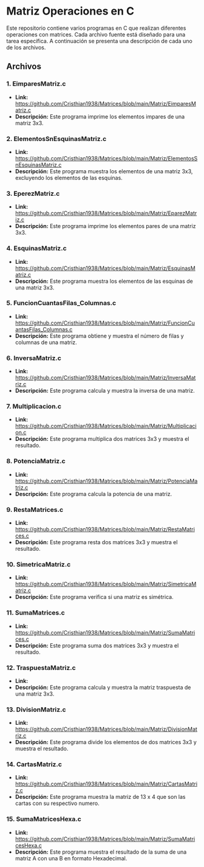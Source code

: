 # Matriz Operaciones en C

Este repositorio contiene varios programas en C que realizan diferentes operaciones con matrices. Cada archivo fuente está diseñado para una tarea específica. A continuación se presenta una descripción de cada uno de los archivos.

## Archivos

### 1. EimparesMatriz.c
- **Link:** https://github.com/Cristhian1938/Matrices/blob/main/Matriz/EimparesMatriz.c
- **Descripción:** Este programa imprime los elementos impares de una matriz 3x3.

### 2. ElementosSnEsquinasMatriz.c
- **Link:** https://github.com/Cristhian1938/Matrices/blob/main/Matriz/ElementosSnEsquinasMatriz.c
- **Descripción:** Este programa muestra los elementos de una matriz 3x3, excluyendo los elementos de las esquinas.

### 3. EperezMatriz.c
- **Link:** https://github.com/Cristhian1938/Matrices/blob/main/Matriz/EparezMatriz.c
- **Descripción:** Este programa imprime los elementos pares de una matriz 3x3.

### 4. EsquinasMatriz.c
- **Link:** https://github.com/Cristhian1938/Matrices/blob/main/Matriz/EsquinasMatriz.c
- **Descripción:** Este programa muestra los elementos de las esquinas de una matriz 3x3.

### 5. FuncionCuantasFilas_Columnas.c
- **Link:** https://github.com/Cristhian1938/Matrices/blob/main/Matriz/FuncionCuantasFilas_Columnas.c
- **Descripción:** Este programa obtiene y muestra el número de filas y columnas de una matriz.

### 6. InversaMatriz.c
- **Link:** https://github.com/Cristhian1938/Matrices/blob/main/Matriz/InversaMatriz.c
- **Descripción:** Este programa calcula y muestra la inversa de una matriz.

### 7. Multiplicacion.c
- **Link:** https://github.com/Cristhian1938/Matrices/blob/main/Matriz/Multiplicacion.c
- **Descripción:** Este programa multiplica dos matrices 3x3 y muestra el resultado.

### 8. PotenciaMatriz.c
- **Link:** https://github.com/Cristhian1938/Matrices/blob/main/Matriz/PotenciaMatriz.c
- **Descripción:** Este programa calcula la potencia de una matriz.

### 9. RestaMatrices.c
- **Link:** https://github.com/Cristhian1938/Matrices/blob/main/Matriz/RestaMatrices.c
- **Descripción:** Este programa resta dos matrices 3x3 y muestra el resultado.

### 10. SimetricaMatriz.c
- **Link:** https://github.com/Cristhian1938/Matrices/blob/main/Matriz/SimetricaMatriz.c
- **Descripción:** Este programa verifica si una matriz es simétrica.

### 11. SumaMatrices.c
- **Link:** https://github.com/Cristhian1938/Matrices/blob/main/Matriz/SumaMatrices.c
- **Descripción:** Este programa suma dos matrices 3x3 y muestra el resultado.

### 12. TraspuestaMatriz.c
- **Link:**
- **Descripción:** Este programa calcula y muestra la matriz traspuesta de una matriz 3x3.

### 13. DivisionMatriz.c
- **Link:** https://github.com/Cristhian1938/Matrices/blob/main/Matriz/DivisionMatriz.c
- **Descripción:** Este programa divide los elementos de dos matrices 3x3 y muestra el resultado.

### 14. CartasMatriz.c
- **Link:** https://github.com/Cristhian1938/Matrices/blob/main/Matriz/CartasMatriz.c
- **Descripción:** Este programa muestra la matriz de 13 x 4 que son las cartas con su respectivo numero.

### 15. SumaMatricesHexa.c
- **Link:** https://github.com/Cristhian1938/Matrices/blob/main/Matriz/SumaMatricesHexa.c
- **Descripción:** Este programa muestra el resultado de la suma de una matriz A con una B en formato Hexadecimal.
